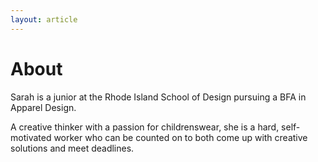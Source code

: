 ```yaml
---
layout: article
---
```


About
=====

Sarah is a junior at the Rhode Island School of Design pursuing a BFA in Apparel Design.

A creative thinker with a passion for childrenswear, she is a hard, self-motivated worker who can be counted on to both come up with creative solutions and meet deadlines.
